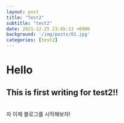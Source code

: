 ```yaml
---
layout: post
title: "Test2"
subtitle: "test2"
date: 2021-12-25 23:45:13 +0900
background: '/img/posts/01.jpg'
categories: [test2]
---
```


# Hello

## This is first writing for test2!!  

<br>
자 이제 블로그를 시작해보자!
